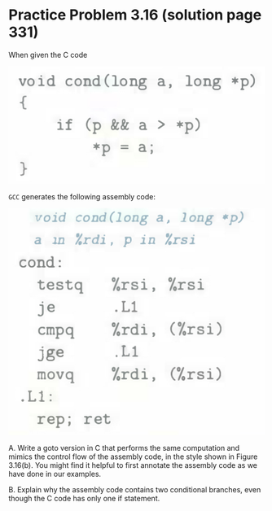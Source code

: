 # Practice Problem 3.16 (solution page 331)
When given the C code

![](./images/3.16.png)

`GCC` generates the following assembly code:

![](./images/3.16_2.png)

A. Write a goto version in C that performs the same computation and mimics the control flow of the assembly code, in the style shown in Figure 3.16(b). You might find it helpful to first annotate the assembly code as we have done in our examples.

B. Explain why the assembly code contains two conditional branches, even though the C code has only one if statement.